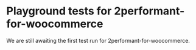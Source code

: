 # Playground tests for 2performant-for-woocommerce
We are still awaiting the first test run for 2performant-for-woocommerce.
